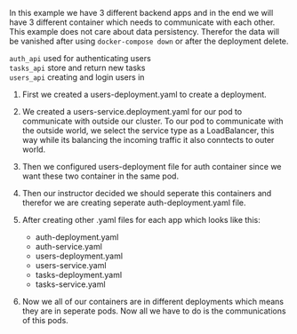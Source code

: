In this example we have 3 different backend apps and in the end we will have 3 different container which needs to communicate with each other. This example does not care about data persistency. Therefor the data will be vanished after using `docker-compose down` or after the deployment delete.

`auth_api` used for authenticating users  
`tasks_api` store and return new tasks  
`users_api` creating and login users in

1) First we created a users-deployment.yaml to create a deployment.
 
2) We created a users-service.deployment.yaml for our pod to communicate with outside our cluster. To our pod to communicate with the outside world, we select the service type as a LoadBalancer, this way while its balancing the incoming traffic it also conntects to outer world.

3) Then we configured users-deployment file for auth container since we want these two container in the same pod.

4) Then our instructor decided we should seperate this containers and therefor we are creating seperate auth-deployment.yaml file.

5) After creating other .yaml files for each app which looks like this:
    - auth-deployment.yaml
    - auth-service.yaml
    - users-deployment.yaml
    - users-service.yaml
    - tasks-deployment.yaml
    - tasks-service.yaml

6) Now we all of our containers are in different deployments which means they are in seperate pods. Now all we have to do is the communications of this pods.